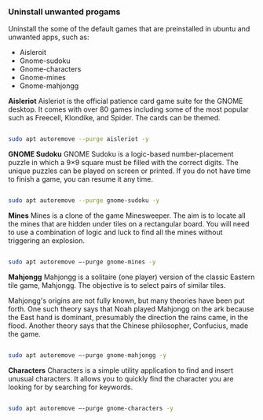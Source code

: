 ### Uninstall unwanted progams
Uninstall the some of the default games that are preinstalled in ubuntu and unwanted apps, such as:
- Aisleroit
-	Gnome-sudoku
-	Gnome-characters
-	Gnome-mines
-	Gnome-mahjongg

<b>Aisleriot</b>
Aisleriot is the official patience card game suite for the GNOME desktop. It comes with over 80 games including some of the most popular such as Freecell, Klondike, and Spider. The cards can be themed.

```` bash

sudo apt autoremove --purge aisleriot -y

````

<b>GNOME Sudoku</b>
GNOME Sudoku is a logic-based number-placement puzzle in which a 9×9 square must be filled with the correct digits. The unique puzzles can be played on screen or printed. If you do not have time to finish a game, you can resume it any time.


```` bash

sudo apt autoremove --purge gnome-sudoku -y

````

<b>Mines</b>
Mines is a clone of the game Minesweeper. The aim is to locate all the mines that are hidden under tiles on a rectangular board. You will need to use a combination of logic and luck to find all the mines without triggering an explosion.

```` bash

sudo apt autoremove –-purge gnome-mines -y

````

<b>Mahjongg</b>
Mahjongg is a solitaire (one player) version of the classic Eastern tile game, Mahjongg. The objective is to select pairs of similar tiles.

Mahjongg's origins are not fully known, but many theories have been put forth. One such theory says that Noah played Mahjongg on the ark because the East hand is dominant, presumably the direction the rains came, in the flood. Another theory says that the Chinese philosopher, Confucius, made the game.


```` bash

sudo apt autoremove –-purge gnome-mahjongg -y

````

<b>Characters</b>
Characters is a simple utility application to find and insert unusual characters. It allows you to quickly find the character you are looking for by searching for keywords.


```` bash

sudo apt autoremove –-purge gnome-characters -y

````
